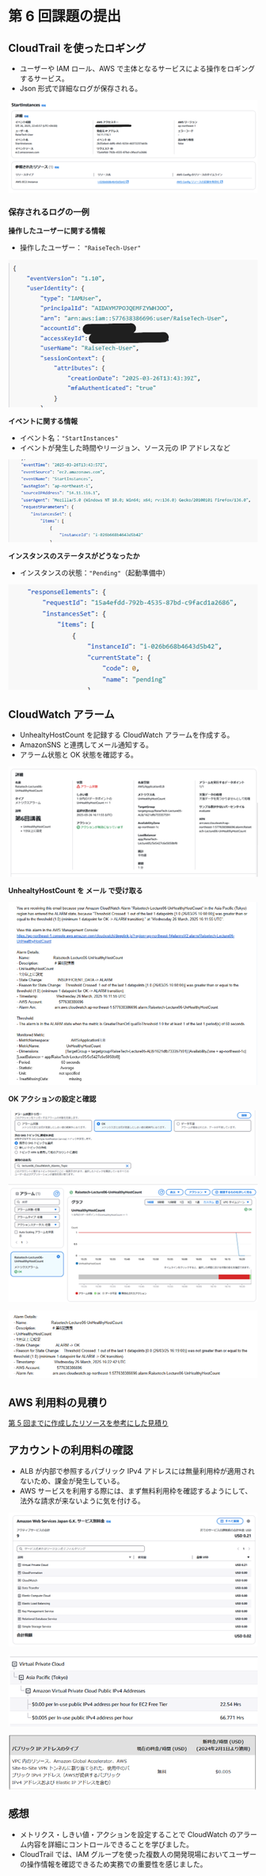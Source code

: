 # 第 6 回課題の提出

## CloudTrail を使ったロギング

- ユーザーや IAM ロール、AWS で主体となるサービスによる操作をロギングするサービス。
- Json 形式で詳細なログが保存される。

![CloudTrail](images/CloudTrail.png)

### 保存されるログの一例

**操作したユーザーに関する情報**

- 操作したユーザー： `"RaiseTech-User"`

![ユーザー名](images/Cloudtrail-UserName.png)

**イベントに関する情報**

- イベント名：`"StartInstances"`
- イベントが発生した時間やリージョン、ソース元の IP アドレスなど

![イベント名](images/CloudTrail-StartInstances.png)

**インスタンスのステータスがどうなったか**

- インスタンスの状態：`"Pending"`（起動準備中）

![インスタンスのステータス](images/CloudTrail-CurrentState.png)

## CloudWatch アラーム

- UnhealtyHostCount を記録する CloudWatch アラームを作成する。
- AmazonSNS と連携してメール通知する。
- アラーム状態と OK 状態を確認する。

![CloudWatchアラームを作成](images/CloudWatch-Alarm.png)

**UnhealtyHostCount を メール で受け取る**

![SNS通知](images/SNS-Notification.png)

**OK アクションの設定と確認**

![OKアクションの設定](images/CloudWatch-OK-Action.png)

![OK状態](images/CloudWatch-Status-OK.png)

![OKアクションのSNS通知](images/CloudWatch-OK-SNS.png)

## AWS 利用料の見積り

[第 5 回までに作成したリソースを参考にした見積り](https://calculator.aws/#/estimate?id=b8435e5195ba58dc9ad03129a833fabb6ad786bd)

## アカウントの利用料の確認

- ALB が内部で参照するパブリック IPv4 アドレスには無量利用枠が適用されないため、課金が発生している。
- AWS サービスを利用する際には、まず無料利用枠を確認するようにして、法外な請求が来ないように気を付ける。

![アカウントの請求情報](images/Billing.png)

![パブリックIPの請求情報](images/Binlling-Public-IP.png)

![パブリックIPの料金](images/Public-IP.png)

## 感想

- メトリクス・しきい値・アクションを設定することで CloudWatch のアラーム内容を詳細にコントロールできることを学びました。
- CloudTrail では、IAM グループを使った複数人の開発現場においてユーザーの操作情報を確認できるため実務での重要性を感じました。
